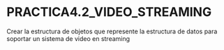 # PRACTICA4.2_VIDEO_STREAMING
Crear la estructura de objetos que represente la estructura de datos para soportar un sistema de video en streaming
